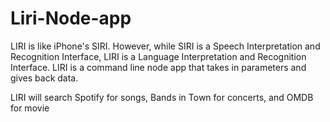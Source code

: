 # Liri-Node-app
LIRI is like iPhone's SIRI. However, while SIRI is a Speech Interpretation and Recognition Interface, LIRI is a Language Interpretation and Recognition Interface. LIRI is a command line node app that takes in parameters and gives back data.


LIRI will search Spotify for songs, Bands in Town for concerts, and OMDB for movie
